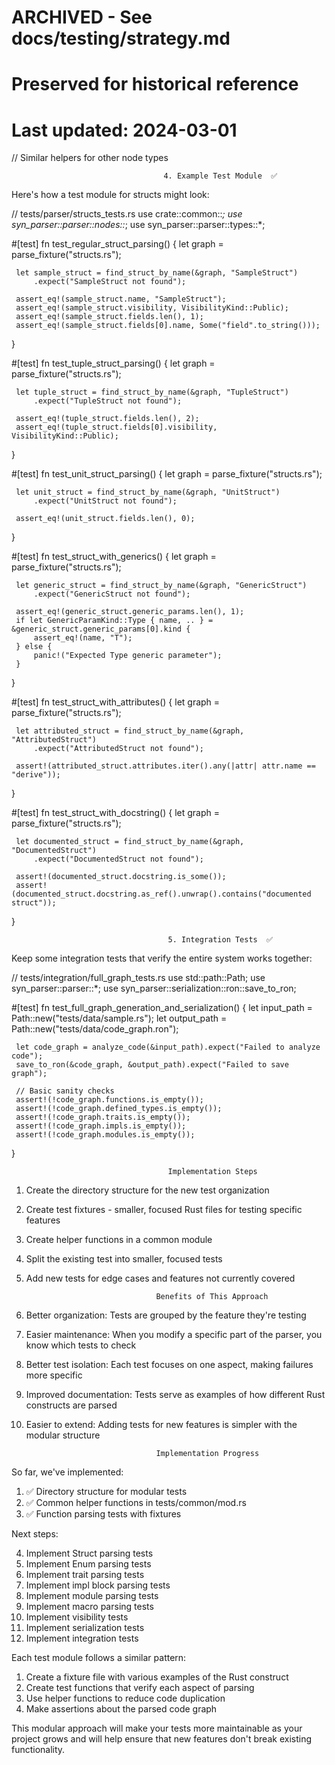 
# ARCHIVED - See docs/testing/strategy.md
# Preserved for historical reference
# Last updated: 2024-03-01

 // Similar helpers for other node types

                                      4. Example Test Module  ✅                                    

Here's how a test module for structs might look:

 // tests/parser/structs_tests.rs
 use crate::common::*;
 use syn_parser::parser::nodes::*;
 use syn_parser::parser::types::*;

 #[test]
 fn test_regular_struct_parsing() {
     let graph = parse_fixture("structs.rs");

     let sample_struct = find_struct_by_name(&graph, "SampleStruct")                               
         .expect("SampleStruct not found");                                                        
                                                                                                   
     assert_eq!(sample_struct.name, "SampleStruct");                                               
     assert_eq!(sample_struct.visibility, VisibilityKind::Public);                                 
     assert_eq!(sample_struct.fields.len(), 1);                                                    
     assert_eq!(sample_struct.fields[0].name, Some("field".to_string()));                          
 }

 #[test]
 fn test_tuple_struct_parsing() {
     let graph = parse_fixture("structs.rs");

     let tuple_struct = find_struct_by_name(&graph, "TupleStruct")                                 
         .expect("TupleStruct not found");                                                         
                                                                                                   
     assert_eq!(tuple_struct.fields.len(), 2);                                                     
     assert_eq!(tuple_struct.fields[0].visibility, VisibilityKind::Public);                        
 }

 #[test]
 fn test_unit_struct_parsing() {
     let graph = parse_fixture("structs.rs");

     let unit_struct = find_struct_by_name(&graph, "UnitStruct")                                   
         .expect("UnitStruct not found");                                                          
                                                                                                   
     assert_eq!(unit_struct.fields.len(), 0);                                                      
 }

 #[test]
 fn test_struct_with_generics() {
     let graph = parse_fixture("structs.rs");

     let generic_struct = find_struct_by_name(&graph, "GenericStruct")                             
         .expect("GenericStruct not found");                                                       
                                                                                                   
     assert_eq!(generic_struct.generic_params.len(), 1);                                           
     if let GenericParamKind::Type { name, .. } = &generic_struct.generic_params[0].kind {         
         assert_eq!(name, "T");                                                                    
     } else {                                                                                      
         panic!("Expected Type generic parameter");                                                
     }                                                                                             
 }

 #[test]
 fn test_struct_with_attributes() {
     let graph = parse_fixture("structs.rs");

     let attributed_struct = find_struct_by_name(&graph, "AttributedStruct")                       
         .expect("AttributedStruct not found");                                                    
                                                                                                   
     assert!(attributed_struct.attributes.iter().any(|attr| attr.name == "derive"));               
 }

 #[test]
 fn test_struct_with_docstring() {
     let graph = parse_fixture("structs.rs");

     let documented_struct = find_struct_by_name(&graph, "DocumentedStruct")                       
         .expect("DocumentedStruct not found");                                                    
                                                                                                   
     assert!(documented_struct.docstring.is_some());                                               
     assert!(documented_struct.docstring.as_ref().unwrap().contains("documented struct"));         
 }

                                       5. Integration Tests  ✅                                    

Keep some integration tests that verify the entire system works together:

 // tests/integration/full_graph_tests.rs
 use std::path::Path;
 use syn_parser::parser::*;
 use syn_parser::serialization::ron::save_to_ron;

 #[test]
 fn test_full_graph_generation_and_serialization() {
     let input_path = Path::new("tests/data/sample.rs");
     let output_path = Path::new("tests/data/code_graph.ron");

     let code_graph = analyze_code(&input_path).expect("Failed to analyze code");                  
     save_to_ron(&code_graph, &output_path).expect("Failed to save graph");                        
                                                                                                   
     // Basic sanity checks                                                                        
     assert!(!code_graph.functions.is_empty());                                                    
     assert!(!code_graph.defined_types.is_empty());                                                
     assert!(!code_graph.traits.is_empty());                                                       
     assert!(!code_graph.impls.is_empty());                                                        
     assert!(!code_graph.modules.is_empty());                                                      
 }

                                       Implementation Steps                                        

 1. Create the directory structure for the new test organization

 2. Create test fixtures - smaller, focused Rust files for testing specific
    features

 3. Create helper functions in a common module

 4. Split the existing test into smaller, focused tests

 5. Add new tests for edge cases and features not currently covered

                                     Benefits of This Approach                                     

 1. Better organization: Tests are grouped by the feature they're testing
 2. Easier maintenance: When you modify a specific part of the parser, you
     know which tests to check
 3. Better test isolation: Each test focuses on one aspect, making failures
     more specific
 4. Improved documentation: Tests serve as examples of how different Rust
     constructs are parsed
 5. Easier to extend: Adding tests for new features is simpler with the
     modular structure

                                     Implementation Progress                                       

So far, we've implemented:

 1. ✅ Directory structure for modular tests
 2. ✅ Common helper functions in tests/common/mod.rs
 3. ✅ Function parsing tests with fixtures

Next steps:

 4. Implement Struct parsing tests
 5. Implement Enum parsing tests
 1. Implement trait parsing tests
 2. Implement impl block parsing tests
 3. Implement module parsing tests
 4. Implement macro parsing tests
 5. Implement visibility tests
 6. Implement serialization tests
 7. Implement integration tests

Each test module follows a similar pattern:

 1. Create a fixture file with various examples of the Rust construct
 2. Create test functions that verify each aspect of parsing
 3. Use helper functions to reduce code duplication
 4. Make assertions about the parsed code graph

This modular approach will make your tests more maintainable as your project
grows and will help ensure that new features don't break existing
functionality.
